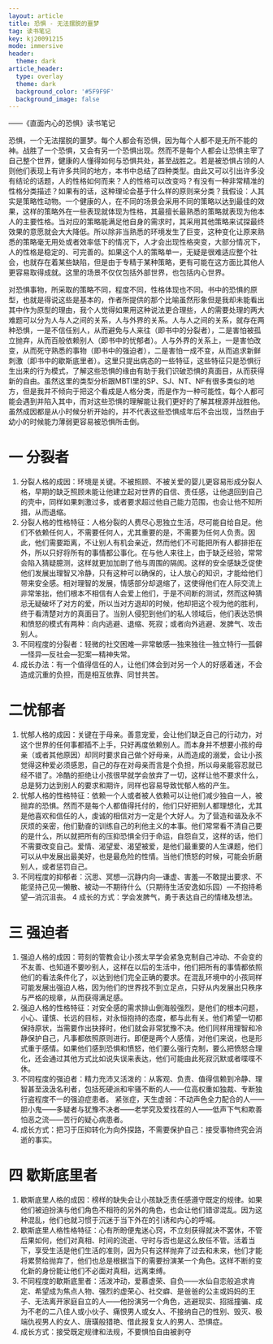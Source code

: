 ```yaml
---
layout: article
title: 恐惧 - 无法摆脱的噩梦
tag: 读书笔记
key: kj20091215
mode: immersive
header:
  theme: dark
article_header:
  type: overlay
  theme: dark
  background_color: '#5F9F9F'
  background_image: false
---
```


——《直面内心的恐惧》读书笔记
<!--more-->

恐惧，一个无法摆脱的噩梦。每个人都会有恐惧，因为每个人都不是无所不能的神。战胜了一个恐惧，又会有另一个恐惧出现。然而不是每个人都会让恐惧主宰了自己整个世界，健康的人懂得如何与恐惧共处，甚至战胜之。若是被恐惧占领的人则他们表现上有许多共同的地方，本书中总结了四种类型。由此又可以引出许多没有结论的话题，人的性格如何而来？人的性格可以改变吗？有没有一种非常精准的性格分类描述？如果有的话，这种理论会基于什么样的原则来分类？我假设：人其实是策略性动物。一个健康的人，在不同的场景会采用不同的策略以达到最佳的效果，这样的策略外在一些表现就体现为性格，其最擅长最熟悉的策略就表现为他本人的主要性格。当对应的策略能满足他自身的需求时，其采用其他策略来试探最终效果的意愿就会大大降低。所以除非当熟悉的环境发生了巨变，这种变化让原来熟悉的策略毫无用处或者效率低下的情况下，人才会出现性格突变，大部分情况下，人的性格是稳定的、可完善的。如果这个人的策略单一，无疑是很难适应整个社会，也就存在着某些缺陷，但是由于专精于某种策略，更有可能在这方面比其他人更容易取得成就。这里的场景不仅仅包括外部世界，也包括内心世界。

对恐惧事物，所采取的策略不同，程度不同，性格体现也不同。书中的恐惧的原型，也就是得说这些是基本的，作者所提供的那个比喻虽然形象但是我却未能看出其中作为原型的理由，我个人觉得如果用这种说法更合理些，人的需要处理的两大难题可以分为人与人之间的关系，人与外界的关系。人与人之间的关系，就存在两种恐惧，一是不信任别人，从而避免与人来往（即书中的分裂者），二是害怕被孤立抛弃，从而百般依赖别人（即书中的忧郁者）。人与外界的关系上，一是害怕改变，从而死守熟悉的事物（即书中的强迫者），二是害怕一成不变，从而追求新鲜刺激（即书中的歇斯底里者）。这里只提出病态的一些特征，这些特征只是恐惧衍生出来的行为模式，了解这些恐惧的缘由有助于我们识破恐惧的真面目，从而获得新的自由。虽然这里的类型分析跟MBTI里的SP、SJ、NT、NF有很多类似的地方，但是我并不倾向于把这个看成是人格分类，而是作为一种可能性，每个人都可能会遇到并陷入其中，而对这些恐惧的理解能让我们更好的了解其根源并战胜他。虽然成因都是从小时候分析开始的，并不代表这些恐惧成年后不会出现，当然由于幼小的时候能力薄弱更容易被恐惧所击倒。

# 一 分裂者

1. 分裂人格的成因：环境是关键。不被照顾、不被关爱的婴儿更容易形成分裂人格，早期的缺乏照顾未能让他建立起对世界的自信、责任感，让他退回到自己的壳中，同样如果刺激过多，或者要求超过他自己能力范围，也会让他不知所措，从而退缩。
2. 分裂人格的性格特征：人格分裂的人费尽心思独立生活，尽可能自给自足。他们不依赖任何人，不需要任何人，尤其重要的是，不需要为任何人负责。因此，他们需要距离，不让别人有机会亲近，然而他们不可能把所有人都排拒在外，所以只好将所有的事情都公事化。在与他人来往上，由于缺乏经验，常常会陷入猜疑臆测，这样就更加加剧了他与周围的隔阂。这样的安全感缺乏促使他们发展出理智又冷静，只有这种可以确保的，让人放心的知识，才能给他们带来安全感。相对理智的发展，情感部分却退缩了，这使得他们在人际交流上非常笨拙，他们根本不相信有人会爱上他们，于是不间断的测试，然而这种猜忌无疑破坏了对方的爱，所以当对方退却的时候，他却把这个视为他的胜利，终于看清楚对方的真面目了。当别人侵犯到他们的私人领域后，他们表达恐惧和愤怒的模式有两种：向内逃避、退缩、死寂；或者向外逃避、发脾气、攻击别人。
3. 不同程度的分裂者：轻微的社交困难—非常敏感—独来独往—独立特行—孤僻—怪异—反社会—犯案—精神失常。
4. 成长办法：有一个值得信任的人，让他们体会到对另一个人的好感着迷，不会造成沉重的负担，而是相互依靠、同甘共苦。

# 二忧郁者

1. 忧郁人格的成因：关键在于母亲。善意宠爱，会让他们缺乏自己的行动力，对这个世界的任何事都插不上手，只好再度依赖别人。而本身并不想要小孩的母亲（或者其他原因）却同时要求自己做个好母亲，从而造成的溺爱，会让小孩觉得这种爱必须感恩，自己的存在对母亲而言是个负担，所以母亲能容忍就已经不错了。冷酷的拒绝让小孩很早就学会放弃了一切，这样让他不要求什么，总是努力达到别人的要求和期许，同样也容易导致忧郁人格的产生。  
2. 忧郁人格的性格特征：依赖一个人或者被人依赖可以让他们减少独自一人，被抛弃的恐惧。然而不是每个人都值得托付的，他们只好把别人都理想化，尤其是他喜欢和信任的人，虔诚的相信对方一定是个大好人。为了营造和谐及永不厌烦的亲密，他们勤奋的训练自己的利他主义的本事。他们常常看不清自己要的是什么，所以就把所有的压抑恐惧全归于命运，自怨自艾，这样的话，他们不需要改变自己。爱情、渴望爱、渴望被爱，是他们最重要的人生课题，他们可以从中发展出最美好，也是最危险的性情。当他们愤怒的时候，可能会折磨别人，或者惩罚自己。
3. 不同程度的抑郁者：沉思、冥想—沉静内向—谦虚、害羞—不敢提出要求、不能坚持己见—懒散、被动—不期待什么（只期待生活安逸如乐园）—不抱持希望—消沉沮丧。  4 成长的方式：学会发脾气，勇于表达自己的情绪及想法。 

# 三 强迫者

1. 强迫人格的成因：苛刻的管教会让小孩太早学会紧急克制自己冲动、不会变的不友善、也知道不要吵别人，这样在以后的生活中，他们把所有的事情都依照他们的看法条件化了，以达到他们完全正确的要求。在混乱环境中的小孩同样可能发展出强迫人格，因为他们的世界找不到立足点，只好从内发展出只秩序与严格的规章，从而获得满足感。
2. 强迫人格的性格特征：对安全感的需求排山倒海般强烈，是他们的根本问题，小心、谨慎、长远的目标，对永恒抱持的态度，都与此有关。他们希望一切都保持原状，当需要作出抉择时，他们就会非常犹豫不决。他们同样用理智和冷静保护自己，凡事都依照原则进行。即便是两个人感情，对他们来说，也是形式重于感情。如果他们感到恐惧和愤怒，他们要么强行克制，要么把愤怒合理化，还会通过其他方式比如说失误来表达，他们可能由此死寂沉默或者喋喋不休。
3. 不同程度的强迫者：精力充沛又活泼的：从客观、负责、值得信赖到冷静、理智甚至汲汲名利者，包括死硬派和牢骚不断的人——位高权重如独裁、专断独行盗程度不一的强迫症患者。  紧张症，天生虚弱：不动声色全力配合的人——胆小鬼——多疑者与犹豫不决者——老学究及爱找茬的人——低声下气和欺善怕恶之流——苦行的疑心病患者。
4. 成长方式：把习于压抑转化为向外探路，不需要保护自己：接受事物终究会消逝的事实。 

# 四 歇斯底里者 

1. 歇斯底里人格的成因：榜样的缺失会让小孩缺乏责任感遵守既定的规律。如果他们被迫扮演与他们角色不相符的另外的角色，也会让他们错谬混乱。因为这种混乱，他们也就习惯于沉迷于当下外在的引诱和内心的呼喊。
2. 歇斯底里人格性格特征：心有所盼便鬼迷心窍，不立刻获得就决不罢休，不管后果如何，他们对真相、时间的流逝、守时与否也是这么放任不管。活着当下，享受生活是他们生活的准则，因为只有这样抛弃了过去和未来，他们才能将累赘给抛弃了，他们也总是根据当下的需要扮演某一个角色。这样不断的变化新的身份能让他们不必面对真相，远离束缚。
3. 不同程度的歇斯底里者：活泼冲动，爱慕虚荣、自负——水仙自恋般追求肯定、希望成为焦点人物、强烈的虚荣心、社交癖、是爸爸的公主或妈妈的王子、无法离开家庭自立的人——他扮演另一个角色，逃避现实、招摇撞骗、成为不老的二八佳人或小伙子、痛恨男人或女人、不接纳自己的性别、毁灭、极端仇视男人的女人、唐璜般猎艳、借此报复女人的男人、恐惧症。
4. 成长方式：接受既定规律和法规，不要惧怕自由被剥夺